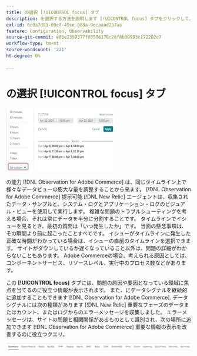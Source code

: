 ```yaml
---
title: の選択 [!UICONTROL focus] タブ
description: を選択する方法を説明します [!UICONTROL focus] タブをクリックして、問題の原因となっている領域を確認します。
exl-id: 6c0a7d81-09cf-49ce-888a-9ecaaad2b7ae
feature: Configuration, Observability
source-git-commit: e83e2359377f03506178c28f8b30993c172282c7
workflow-type: tm+mt
source-wordcount: '221'
ht-degree: 0%

---
```


# の選択 [!UICONTROL focus] タブ

![フォーカスタブの選択](../../assets/tools/observation-for-adobe-commerce/choosing-the-focus-tabs-1.jpg)

の能力 [!DNL Observation for Adobe Commerce] は、同じタイムライン上で様々なデータビューの膨大な量を調整することから来ます。 [!DNL Observation for Adobe Commerce] 提示可能 [!DNL New Relic] エージェントは、収集されたデータ・サンプルと、システム・ログとアプリケーション・ログのビジュアル・ビューを使用して実行します。 複雑な問題のトラブルシューティングを考える場合、それは常にデータを半分に分割することです。 タイムラインでイシューを見るとき、最初の質問は「いつ発生したか」です。 当面の懸念事項は、その瞬間より前に起こったことすべてです。 イシューがタイムラインに発生した正確な時間がわかっている場合は、イシューの直前のタイムラインを選択できます。 サイトがダウンしているか遅くなっていること以外は、問題の詳細がわからないこともあります。 Adobe Commerceの場合、考えられる原因としては、コンポーネントサービス、リソースレベル、実行中のプロセス数などがあります。

この **[!UICONTROL focus]** タブには、問題の原因や要因となっている領域に焦点を当てるのに役立つ情報が表示されます。 また、にデータシグナルを継続的に追加することもできます [!DNL Observation for Adobe Commerce]. データシグナルには次の種類があります [!DNL New Relic] 重要なフェーズのデータまたはカウント、またはログからのエラーメッセージを収集しました。 エラーメッセージは、サイトの問題と相関関係があるものとして識別され、次の場所に追加できます [!DNL Observation for Adobe Commerce] 重要な情報の表示を改善するのに役立つクエリ。

![フォーカスタブの選択](../../assets/tools/observation-for-adobe-commerce/choosing-the-focus-tabs-2.jpeg)
